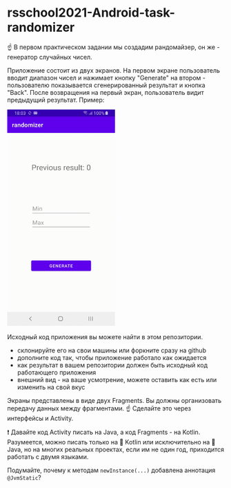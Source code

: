 # rsschool2021-Android-task-randomizer

:point_up: В первом практическом задании мы создадим рандомайзер, он же - генератор случайных чисел.

Приложение состоит из двух экранов. На первом экране пользователь вводит диапазон чисел и нажимает кнопку "Generate" на втором - пользователю показывается сгенерированный результат и кнопка "Back". После возвращения на первый экран, пользователь видит предыдущий результат. Пример:


<img alt="fragment 1" src="/img/randomizer.gif" width="250" height="500" />

Исходный код приложения вы можете найти в этом репозитории.

- склонируйте его на свои машины или форкните сразу на github
- дополните код так, чтобы приложение работало как ожидается
- как результат в вашем репозитории должен быть исходный код работающего приложения
- внешний вид - на ваше усмотрение, можете оставить как есть или изменить на свой вкус 

Экраны представлены в виде двух Fragments. Вы должны организовать передачу данных между фрагментами. :point_up: Сделайте это через интерфейсы и Activity. 

:exclamation: Давайте код Activity писать на Java, а код Fragments - на Kotlin. Разумеется, можно писать только на :man: Kotlin или исключительно на :older_man: Java, но на многих реальных проектах, если им не один год, приходится работать с двумя языками.

Подумайте, почему к методам `newInstance(...)` добавлена аннотация `@JvmStatic`?
